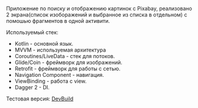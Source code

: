 Приложение по поиску и отображению картинок с Pixabay, реализовано 2 экрана(список изоборажений и выбранное из списка в отдельном) с помошью фрагментов в одной активити.
 
Используемый стек: 
 - Kotlin - основной язык.
 - MVVM - используемая архитектура
 - Coroutines/LiveData - стек для потоков.
 - Glide/Coin - фреймворк для изображений. 
 - Retrofit - фреймворк для работы с сетью.
 - Navigation Component - навигация. 
 - ViewBinding - работа с view.
 - Dagger 2 - DI.

Тестовая версия: [DevBuild](https://drive.google.com/file/d/1HPs6nOcMgfscnpOZT-CKl-T1g3rSc9J1/view?usp=sharing)
